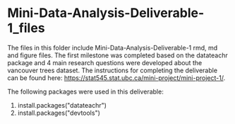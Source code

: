# Mini-Data-Analysis-Deliverable-1_files

The files in this folder include Mini-Data-Analysis-Deliverable-1 rmd, md and figure files. The first milestone was completed based on the datateachr package and 4 main research questions were developed about the vancouver trees dataset. The instructions for completing the deliverable can be found here: https://stat545.stat.ubc.ca/mini-project/mini-project-1/. 

The following packages were used in this deliverable: 
1. install.packages("datateachr")
2. install.packages("devtools")
